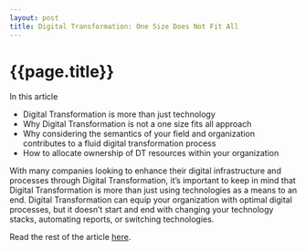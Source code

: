 ```yaml
---
layout: post
title: Digital Transformation: One Size Does Not Fit All
---
```

{{page.title}}
================

In this article

* Digital Transformation is more than just technology 
* Why Digital Transformation is not a one size fits all approach
* Why considering the semantics of your field and organization contributes to a fluid digital transformation process
* How to allocate ownership of DT resources within your organization

With many companies looking to enhance their digital infrastructure and processes through Digital Transformation, it’s important to keep in mind that Digital Transformation is more than just using technologies as a means to an end. Digital Transformation can equip your organization with optimal digital processes, but it doesn’t start and end with changing your technology stacks, automating reports, or switching technologies. 

Read the rest of the article [here](https://www.growthaccelerationpartners.com/blog/digital-transformation-one-size-does-not-fit-all).